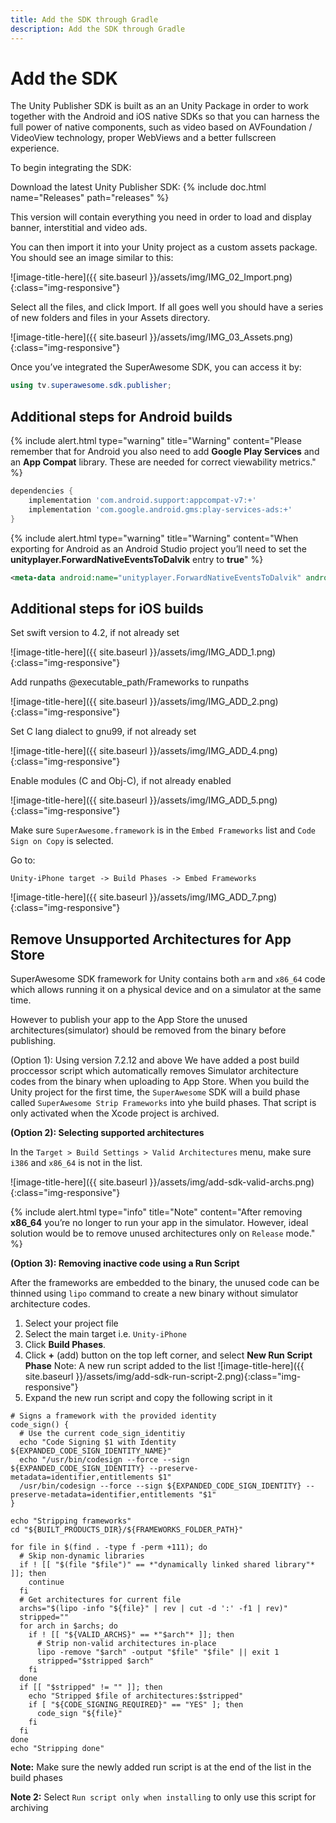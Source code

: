 ```yaml
---
title: Add the SDK through Gradle
description: Add the SDK through Gradle
---
```


# Add the SDK

The Unity Publisher SDK is built as an an Unity Package in order to work together with the Android and iOS native SDKs so that you can harness the full power of native components, such as video based on AVFoundation / VideoView technology, proper WebViews and a better fullscreen experience.

To begin integrating the SDK:

Download the latest Unity Publisher SDK: {% include doc.html name="Releases" path="releases" %}

This version will contain everything you need in order to load and display banner, interstitial and video ads.

You can then import it into your Unity project as a custom assets package. You should see an image similar to this:

![image-title-here]({{ site.baseurl }}/assets/img/IMG_02_Import.png){:class="img-responsive"}

Select all the files, and click Import. If all goes well you should have a series of new folders and files in your Assets directory.

![image-title-here]({{ site.baseurl }}/assets/img/IMG_03_Assets.png){:class="img-responsive"}

Once you’ve integrated the SuperAwesome SDK, you can access it by:

```c#
using tv.superawesome.sdk.publisher;
```
## Additional steps for Android builds

{% include alert.html type="warning" title="Warning" content="Please remember that for Android you also need to add <strong>Google Play Services</strong> and an <strong>App Compat</strong> library. These are needed for correct viewability metrics." %}

```gradle
dependencies {
    implementation 'com.android.support:appcompat-v7:+'
    implementation 'com.google.android.gms:play-services-ads:+'
}
```

{% include alert.html type="warning" title="Warning" content="When exporting for Android as an Android Studio project you’ll need to set the <strong>unityplayer.ForwardNativeEventsToDalvik</strong> entry to <strong>true</strong>" %}

```xml
<meta-data android:name="unityplayer.ForwardNativeEventsToDalvik" android:value="true" />
```

## Additional steps for iOS builds

Set swift version to 4.2, if not already set

![image-title-here]({{ site.baseurl }}/assets/img/IMG_ADD_1.png){:class="img-responsive"}

Add runpaths @executable_path/Frameworks to runpaths

![image-title-here]({{ site.baseurl }}/assets/img/IMG_ADD_2.png){:class="img-responsive"}

Set C lang dialect to gnu99, if not already set

![image-title-here]({{ site.baseurl }}/assets/img/IMG_ADD_4.png){:class="img-responsive"}

Enable modules (C and Obj-C), if not already enabled

![image-title-here]({{ site.baseurl }}/assets/img/IMG_ADD_5.png){:class="img-responsive"}

Make sure `SuperAwesome.framework` is in the `Embed Frameworks` list and `Code Sign on Copy` is selected.

Go to:

`Unity-iPhone target -> Build Phases -> Embed Frameworks`

![image-title-here]({{ site.baseurl }}/assets/img/IMG_ADD_7.png){:class="img-responsive"}

## Remove Unsupported Architectures for App Store

SuperAwesome SDK framework for Unity contains both `arm` and `x86_64` code which allows running it on a physical device and on a simulator at the same time.

However to publish your app to the App Store the unused architectures(simulator) should be removed from the binary before publishing.

<string>(Option 1): Using version 7.2.12 and above</strong>
We have added a post build proccessor script which automatically removes Simulator architecture codes from the binary when uploading to App Store.
When you build the Unity project for the first time, the `SuperAwesome` SDK will a build phase called `SuperAwesome Strip Frameworks` into yhe build phases.
That script is only activated when the Xcode project is archived.

<strong>(Option 2): Selecting supported architectures</strong>

In the `Target > Build Settings > Valid Architectures` menu, make sure `i386` and `x86_64` is not in the list.

![image-title-here]({{ site.baseurl }}/assets/img/add-sdk-valid-archs.png){:class="img-responsive"}


{% include alert.html type="info" title="Note" content="After removing <strong>x86_64</strong> you’re no longer to run your app in the simulator. However, ideal solution would be to remove unused architectures only on `Release` mode." %}

<strong>(Option 3): Removing inactive code using a Run Script</strong>

After the frameworks are embedded to the binary, the unused code can be thinned using `lipo` command to create a new binary without simulator architecture codes.

1. Select your project file
2. Select the main target i.e. `Unity-iPhone`
3. Click <strong>Build Phases</strong>.
4. Click <strong>+</strong> (add) button on the top left corner, and select <strong>New Run Script Phase</strong>
    Note: A new run script added to the list
![image-title-here]({{ site.baseurl }}/assets/img/add-sdk-run-script-2.png){:class="img-responsive"}
5. Expand the new run script and copy the following script in it

```shell
# Signs a framework with the provided identity
code_sign() {
  # Use the current code_sign_identitiy
  echo "Code Signing $1 with Identity ${EXPANDED_CODE_SIGN_IDENTITY_NAME}"
  echo "/usr/bin/codesign --force --sign ${EXPANDED_CODE_SIGN_IDENTITY} --preserve-metadata=identifier,entitlements $1"
  /usr/bin/codesign --force --sign ${EXPANDED_CODE_SIGN_IDENTITY} --preserve-metadata=identifier,entitlements "$1"
}

echo "Stripping frameworks"
cd "${BUILT_PRODUCTS_DIR}/${FRAMEWORKS_FOLDER_PATH}"

for file in $(find . -type f -perm +111); do
  # Skip non-dynamic libraries
  if ! [[ "$(file "$file")" == *"dynamically linked shared library"* ]]; then
    continue
  fi
  # Get architectures for current file
  archs="$(lipo -info "${file}" | rev | cut -d ':' -f1 | rev)"
  stripped=""
  for arch in $archs; do
    if ! [[ "${VALID_ARCHS}" == *"$arch"* ]]; then
      # Strip non-valid architectures in-place
      lipo -remove "$arch" -output "$file" "$file" || exit 1
      stripped="$stripped $arch"
    fi
  done
  if [[ "$stripped" != "" ]]; then
    echo "Stripped $file of architectures:$stripped"
    if [ "${CODE_SIGNING_REQUIRED}" == "YES" ]; then
      code_sign "${file}"
    fi
  fi
done
echo "Stripping done"

```

<strong>Note:</strong> Make sure the newly added run script is at the end of the list in the build phases

<strong>Note 2:</strong> Select `Run script only when installing` to only use this script for archiving 